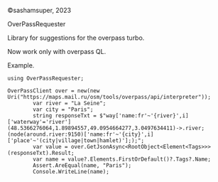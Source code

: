 ©sashamsuper, 2023

OverPassRequester

Library for suggestions for the overpass turbo.

Now work only with overpass QL.

Example.

    using OverPassRequester;
    
    OverPassClient over = new(new Uri("https://maps.mail.ru/osm/tools/overpass/api/interpreter"));
            var river = "La Seine";
            var city = "Paris";
            string responseTxt = $"way['name:fr'~'{river}',i]['waterway'='river'](48.5366276064,1.89894557,49.0954664277,3.0497634411)->.river;(node(around.river:9150)['name:fr'~'{city}',i]['place'~'(city|village|town|hamlet)'];);";
            var value = over.GetJsonAsync<RootObject<Element<Tags>>>(responseTxt).Result;
            var name = value?.Elements.FirstOrDefault()?.Tags?.Name;
            Assert.AreEqual(name, "Paris");
            Console.WriteLine(name);
